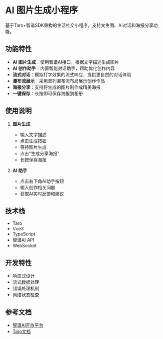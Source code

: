 # AI 图片生成小程序

基于Taro+智谱SDK重构的生活社交小程序，支持文生图、AI对话和海报分享功能。

## 功能特性

- **AI 图片生成**：使用智谱AI接口，根据文字描述生成图片
- **AI 创作助手**：内置智能对话助手，帮助优化创作内容
- **流式对话**：模拟打字效果的流式响应，提供更自然的对话体验
- **瀑布流展示**：采用双列瀑布流布局展示创作作品
- **海报分享**：支持将生成的图片制作成精美海报
- **一键保存**：长按即可保存海报到相册

## 使用说明

1. **图片生成**
   - 输入文字描述
   - 点击生成按钮
   - 等待图片生成
   - 点击"生成分享海报"
   - 长按保存海报

2. **AI 助手**
   - 点击右下角AI助手按钮
   - 输入创作相关问题
   - 获取AI实时反馈和建议

## 技术栈

- Taro
- Vue3
- TypeScript
- 智谱AI API
- WebSocket

## 开发特性

- 响应式设计
- 流式数据处理
- 错误处理机制
- 网络状态检查

## 参考文档

- [智谱AI开放平台](https://open.bigmodel.cn/dev/api)
- [Taro文档](https://taro.zone/)


